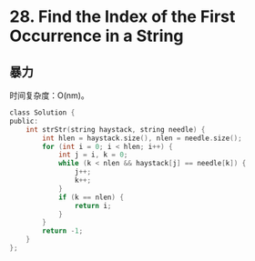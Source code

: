 # 28. Find the Index of the First Occurrence in a String 

## 暴力

时间复杂度：O(nm)。

```c
class Solution {
public:
    int strStr(string haystack, string needle) {
        int hlen = haystack.size(), nlen = needle.size();
        for (int i = 0; i < hlen; i++) {
            int j = i, k = 0;
            while (k < nlen && haystack[j] == needle[k]) {
                j++;
                k++;
            }
            if (k == nlen) {
                return i;
            }
        }
        return -1;
    }
};
```